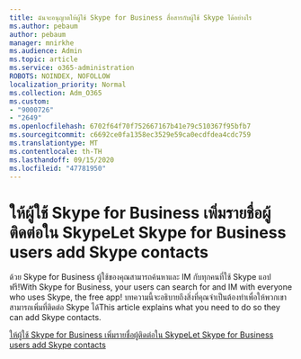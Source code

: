 ```yaml
---
title: ฉันจะอนุญาตให้ผู้ใช้ Skype for Business สื่อสารกับผู้ใช้ Skype ได้อย่างไร
ms.author: pebaum
author: pebaum
manager: mnirkhe
ms.audience: Admin
ms.topic: article
ms.service: o365-administration
ROBOTS: NOINDEX, NOFOLLOW
localization_priority: Normal
ms.collection: Adm_O365
ms.custom:
- "9000726"
- "2649"
ms.openlocfilehash: 6702f64f70f752667167b41e79c510367f95bfb7
ms.sourcegitcommit: c6692ce0fa1358ec3529e59ca0ecdfdea4cdc759
ms.translationtype: MT
ms.contentlocale: th-TH
ms.lasthandoff: 09/15/2020
ms.locfileid: "47781950"
---
```

# <a name="let-skype-for-business-users-add-skype-contacts"></a><span data-ttu-id="70b80-102">ให้ผู้ใช้ Skype for Business เพิ่มรายชื่อผู้ติดต่อใน Skype</span><span class="sxs-lookup"><span data-stu-id="70b80-102">Let Skype for Business users add Skype contacts</span></span>

<span data-ttu-id="70b80-103">ด้วย Skype for Business ผู้ใช้ของคุณสามารถค้นหาและ IM กับทุกคนที่ใช้ Skype แอปฟรี!</span><span class="sxs-lookup"><span data-stu-id="70b80-103">With Skype for Business, your users can search for and IM with everyone who uses Skype, the free app!</span></span> <span data-ttu-id="70b80-104">บทความนี้จะอธิบายถึงสิ่งที่คุณจำเป็นต้องทำเพื่อให้พวกเขาสามารถเพิ่มที่ติดต่อ Skype ได้</span><span class="sxs-lookup"><span data-stu-id="70b80-104">This article explains what you need to do so they can add Skype contacts.</span></span>

[<span data-ttu-id="70b80-105">ให้ผู้ใช้ Skype for Business เพิ่มรายชื่อผู้ติดต่อใน Skype</span><span class="sxs-lookup"><span data-stu-id="70b80-105">Let Skype for Business users add Skype contacts</span></span>](https://docs.microsoft.com/skypeforbusiness/set-up-skype-for-business-online/let-skype-for-business-users-add-skype-contacts)